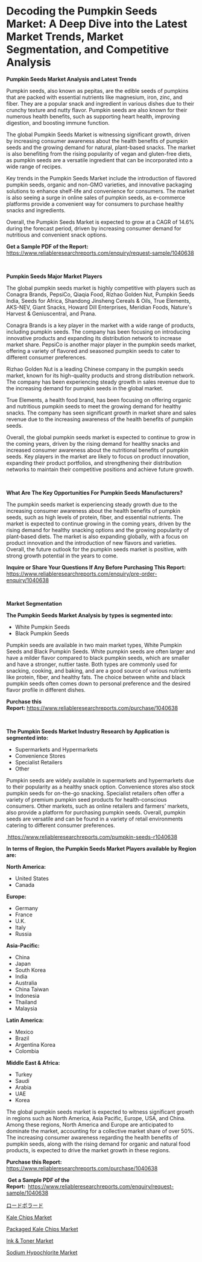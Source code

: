 <p><h1>Decoding the Pumpkin Seeds Market: A Deep Dive into the Latest Market Trends, Market Segmentation, and Competitive Analysis</h1></p><p><strong>Pumpkin Seeds Market Analysis and Latest Trends</strong></p>
<p><p>Pumpkin seeds, also known as pepitas, are the edible seeds of pumpkins that are packed with essential nutrients like magnesium, iron, zinc, and fiber. They are a popular snack and ingredient in various dishes due to their crunchy texture and nutty flavor. Pumpkin seeds are also known for their numerous health benefits, such as supporting heart health, improving digestion, and boosting immune function.</p><p>The global Pumpkin Seeds Market is witnessing significant growth, driven by increasing consumer awareness about the health benefits of pumpkin seeds and the growing demand for natural, plant-based snacks. The market is also benefiting from the rising popularity of vegan and gluten-free diets, as pumpkin seeds are a versatile ingredient that can be incorporated into a wide range of recipes.</p><p>Key trends in the Pumpkin Seeds Market include the introduction of flavored pumpkin seeds, organic and non-GMO varieties, and innovative packaging solutions to enhance shelf-life and convenience for consumers. The market is also seeing a surge in online sales of pumpkin seeds, as e-commerce platforms provide a convenient way for consumers to purchase healthy snacks and ingredients.</p><p>Overall, the Pumpkin Seeds Market is expected to grow at a CAGR of 14.6% during the forecast period, driven by increasing consumer demand for nutritious and convenient snack options.</p></p>
<p><strong>Get a Sample PDF of the Report:&nbsp;</strong> <a href="https://www.reliableresearchreports.com/enquiry/request-sample/1040638">https://www.reliableresearchreports.com/enquiry/request-sample/1040638</a></p>
<p>&nbsp;</p>
<p><strong>Pumpkin Seeds Major Market Players</strong></p>
<p><p>The global pumpkin seeds market is highly competitive with players such as Conagra Brands, PepsiCo, Qiaqia Food, Rizhao Golden Nut, Pumpkin Seeds India, Seeds for Africa, Shandong Jinsheng Cereals & Oils, True Elements, AKS-NEV, Giant Snacks, Howard Dill Enterprises, Meridian Foods, Nature's Harvest & Geniuscentral, and Prana.</p><p>Conagra Brands is a key player in the market with a wide range of products, including pumpkin seeds. The company has been focusing on introducing innovative products and expanding its distribution network to increase market share. PepsiCo is another major player in the pumpkin seeds market, offering a variety of flavored and seasoned pumpkin seeds to cater to different consumer preferences.</p><p>Rizhao Golden Nut is a leading Chinese company in the pumpkin seeds market, known for its high-quality products and strong distribution network. The company has been experiencing steady growth in sales revenue due to the increasing demand for pumpkin seeds in the global market.</p><p>True Elements, a health food brand, has been focusing on offering organic and nutritious pumpkin seeds to meet the growing demand for healthy snacks. The company has seen significant growth in market share and sales revenue due to the increasing awareness of the health benefits of pumpkin seeds.</p><p>Overall, the global pumpkin seeds market is expected to continue to grow in the coming years, driven by the rising demand for healthy snacks and increased consumer awareness about the nutritional benefits of pumpkin seeds. Key players in the market are likely to focus on product innovation, expanding their product portfolios, and strengthening their distribution networks to maintain their competitive positions and achieve future growth.</p></p>
<p>&nbsp;</p>
<p><strong>What Are The Key Opportunities For Pumpkin Seeds Manufacturers?</strong></p>
<p><p>The pumpkin seeds market is experiencing steady growth due to the increasing consumer awareness about the health benefits of pumpkin seeds, such as high levels of protein, fiber, and essential nutrients. The market is expected to continue growing in the coming years, driven by the rising demand for healthy snacking options and the growing popularity of plant-based diets. The market is also expanding globally, with a focus on product innovation and the introduction of new flavors and varieties. Overall, the future outlook for the pumpkin seeds market is positive, with strong growth potential in the years to come.</p></p>
<p><strong>Inquire or Share Your Questions If Any Before Purchasing This Report:</strong> <a href="https://www.reliableresearchreports.com/enquiry/pre-order-enquiry/1040638">https://www.reliableresearchreports.com/enquiry/pre-order-enquiry/1040638</a></p>
<p>&nbsp;</p>
<p><strong>Market Segmentation</strong></p>
<p><strong>The Pumpkin Seeds Market Analysis by types is segmented into:</strong></p>
<p><ul><li>White Pumpkin Seeds</li><li>Black Pumpkin Seeds</li></ul></p>
<p><p>Pumpkin seeds are available in two main market types, White Pumpkin Seeds and Black Pumpkin Seeds. White pumpkin seeds are often larger and have a milder flavor compared to black pumpkin seeds, which are smaller and have a stronger, nuttier taste. Both types are commonly used for snacking, cooking, and baking, and are a good source of various nutrients like protein, fiber, and healthy fats. The choice between white and black pumpkin seeds often comes down to personal preference and the desired flavor profile in different dishes.</p></p>
<p><strong>Purchase this Report:&nbsp;</strong><a href="https://www.reliableresearchreports.com/purchase/1040638">https://www.reliableresearchreports.com/purchase/1040638</a></p>
<p>&nbsp;</p>
<p><strong>The Pumpkin Seeds Market Industry Research by Application is segmented into:</strong></p>
<p><ul><li>Supermarkets and Hypermarkets</li><li>Convenience Stores</li><li>Specialist Retailers</li><li>Other</li></ul></p>
<p><p>Pumpkin seeds are widely available in supermarkets and hypermarkets due to their popularity as a healthy snack option. Convenience stores also stock pumpkin seeds for on-the-go snacking. Specialist retailers often offer a variety of premium pumpkin seed products for health-conscious consumers. Other markets, such as online retailers and farmers' markets, also provide a platform for purchasing pumpkin seeds. Overall, pumpkin seeds are versatile and can be found in a variety of retail environments catering to different consumer preferences.</p></p>
<p><a href="https://www.reliableresearchreports.com/pumpkin-seeds-r1040638">&nbsp;https://www.reliableresearchreports.com/pumpkin-seeds-r1040638</a></p>
<p><strong>In terms of Region, the Pumpkin Seeds Market Players available by Region are:</strong></p>
<p>
    <p> <strong> North America: </strong>
        <ul>
            <li>United States</li>
            <li>Canada</li>
        </ul>
        </p> 
    <p> <strong> Europe: </strong>
        <ul>
            <li>Germany</li>
            <li>France</li>
            <li>U.K.</li>
            <li>Italy</li>
            <li>Russia</li>
        </ul>
        </p> 
    <p> <strong> Asia-Pacific: </strong>
        <ul>
            <li>China</li>
            <li>Japan</li>
            <li>South Korea</li>
            <li>India</li>
            <li>Australia</li>
            <li>China Taiwan</li>
            <li>Indonesia</li>
            <li>Thailand</li>
            <li>Malaysia</li>
        </ul>
        </p> 
    <p> <strong> Latin America: </strong>
        <ul>
            <li>Mexico</li>
            <li>Brazil</li>
            <li>Argentina Korea</li>
            <li>Colombia</li>
        </ul>
        </p> 
    <p> <strong> Middle East & Africa: </strong>
        <ul>
            <li>Turkey</li>
            <li>Saudi</li>
            <li>Arabia</li>
            <li>UAE</li>
            <li>Korea</li>
        </ul>
    </p>
    </p>
<p><p>The global pumpkin seeds market is expected to witness significant growth in regions such as North America, Asia Pacific, Europe, USA, and China. Among these regions, North America and Europe are anticipated to dominate the market, accounting for a collective market share of over 50%. The increasing consumer awareness regarding the health benefits of pumpkin seeds, along with the rising demand for organic and natural food products, is expected to drive the market growth in these regions.</p></p>
<p><strong>Purchase this Report: </strong><a href="https://www.reliableresearchreports.com/purchase/1040638">https://www.reliableresearchreports.com/purchase/1040638</a></p>
<p>&nbsp;<strong>Get a Sample PDF of the Report:&nbsp;&nbsp;</strong><a href="https://www.reliableresearchreports.com/enquiry/request-sample/1040638">https://www.reliableresearchreports.com/enquiry/request-sample/1040638</a></p>
<p><strong></strong></p>
<p><p><a href="https://github.com/moulafa/Market-Research-Report-List-1/blob/main/749091719407.md">ロードボラード</a></p><p><a href="https://github.com/ruddyyedelwadw/Market-Research-Report-List-2/blob/main/kale-chips-market.md">Kale Chips Market</a></p><p><a href="https://github.com/jaidynmorantestelletmjzya/Market-Research-Report-List-2/blob/main/packaged-kale-chips-market.md">Packaged Kale Chips Market</a></p><p><a href="https://issuu.com/reportprime-2/docs/ink-toner-market-size-2030.pptx">Ink & Toner Market</a></p><p><a href="https://issuu.com/reportprime-2/docs/sodium-hypochlorite-market-size-2030.pptx">Sodium Hypochlorite Market</a></p></p>